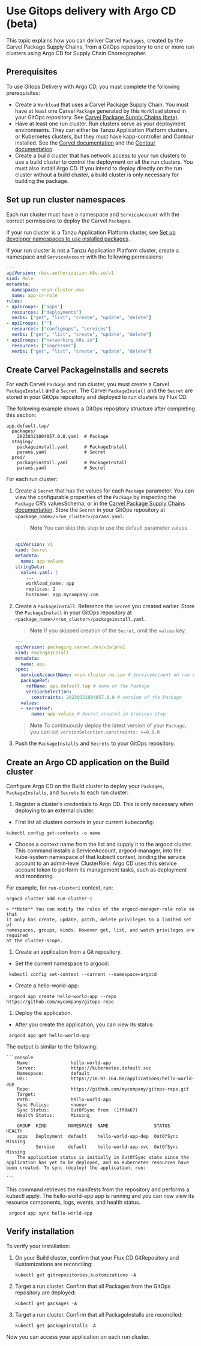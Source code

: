 # Use Gitops delivery with Argo CD (beta)

This topic explains how you can deliver Carvel `Packages`, created by the Carvel Package Supply Chains, from a GitOps repository to one or more run clusters using Argo CD for Supply Chain Choreographer.

## <a id="prerecs"></a> Prerequisites

To use Gitops Delivery with Argo CD, you must complete the following prerequisites:

- Create a `Workload` that uses a Carvel Package Supply Chain. You must have at least
  one Carvel `Package` generated by this `Workload` stored in your GitOps
  repository. See [Carvel Package Supply Chains (beta)](carvel-package-supply-chain.hbs.md).
- Have at least one run cluster. Run clusters serve as your deployment
  environments. They can either be Tanzu Application Platform clusters, or
  Kubernetes clusters, but they must have kapp-controller and Contour
  installed. See the [Carvel documentation](https://carvel.dev/kapp-controller/)
  and the [Contour documentation](https://projectcontour.io/).
- Create a build cluster that has network access to your run
  clusters to use a build cluster to control the deployment on all the run
  clusters. You must also install Argo CD.
  If you intend to deploy directly on the run cluster without a build cluster,
  a build cluster is only necessary for building the package.

## <a id="run-cluster-ns"></a> Set up run cluster namespaces

Each run cluster must have a namespace and `ServiceAccount` with the correct permissions to deploy the Carvel `Packages`.

If your run cluster is a Tanzu Application Platform cluster, see [Set up developer namespaces to use installed packages](../install-online/set-up-namespaces.hbs.md).

If your run cluster is not a Tanzu Application Platform cluster, create a namespace and `ServiceAccount` with the following permissions:

```yaml
---
apiVersion: rbac.authorization.k8s.io/v1
kind: Role
metadata:
  namespace: <run-cluster-ns>
  name: app-cr-role
rules:
- apiGroups: ["apps"]
  resources: ["deployments"]
  verbs: ["get", "list", "create", "update", "delete"]
- apiGroups: [""]
  resources: ["configmaps", "services"]
  verbs: ["get", "list", "create", "update", "delete"]
- apiGroups: ["networking.k8s.io"]
  resources: ["ingresses"]
  verbs: ["get", "list", "create", "update", "delete"]
```

## <a id="create-carvel"></a> Create Carvel PackageInstalls and secrets

For each Carvel `Package` and run cluster, you must create a Carvel `PackageInstall` and a `Secret`. The Carvel `PackageInstall` and the `Secret` are stored in your GitOps repository and deployed to run clusters by Flux CD.

The following example shows a GitOps repository structure after completing this section:

```console
app.default.tap/
  packages/
    20230321004057.0.0.yaml  # Package
  staging/
    packageinstall.yaml      # PackageInstall
    params.yaml              # Secret
  prod/
    packageinstall.yaml      # PackageInstall
    params.yaml              # Secret
```

For each run cluster:

1. Create a `Secret` that has the values for each `Package` parameter. You can view the configurable properties of the `Package` by inspecting the `Package` CR’s valuesSchema, or in the [Carvel Package Supply Chains documentation](./carvel-package-supply-chain.hbs.md). Store the `Secret` in your GitOps repository at `<package_name>/<run_cluster>/params.yaml`.

   > **Note** You can skip this step to use the default parameter values.

   ```yaml
   ---
   apiVersion: v1
   kind: Secret
   metadata:
     name: app-values
   stringData:
     values.yaml: |
       ---
       workload_name: app
       replicas: 2
       hostname: app.mycompany.com
   ```

2. Create a `PackageInstall`. Reference the `Secret` you created earlier. Store the `PackageInstall` in your GitOps repository at `<package_name>/<run_cluster>/packageinstall.yaml`.

   > **Note** If you skipped creation of the `Secret`, omit the `values` key.

   ```yaml
   ---
   apiVersion: packaging.carvel.dev/v1alpha1
   kind: PackageInstall
   metadata:
     name: app
   spec:
     serviceAccountName: <run-cluster-ns-sa> # ServiceAccount on run cluster with permissions to deploy Package, see "Set up run Cluster Namespaces"
     packageRef:
       refName: app.default.tap # name of the Package
       versionSelection:
         constraints: 20230321004057.0.0 # version of the Package
     values:
     - secretRef:
         name: app-values # Secret created in previous step
   ```

   > **Note** To continuously deploy the latest version of your `Package`, you can set `versionSelection.constraints: >=0.0.0`

3. Push the `PackageInstalls` and `Secrets` to your GitOps repository.

## <a id="create-argo"></a> Create an Argo CD application on the Build cluster

Configure Argo CD on the Build cluster to deploy your `Packages`, `PackageInstalls`, and `Secrets` to each run cluster:

1. Register a cluster's credentials to Argo CD. This is only necessary when deploying to an external cluster.
  - First list all clusters contexts in your current kubeconfig:

   ```console
   kubectl config get-contexts -o name
   ```

  - Choose a context name from the list and supply it to the argocd cluster. This command installs a ServiceAccount, argocd-manager, into the kube-system namespace of that kubectl context, binding the service account to an admin-level ClusterRole. Argo CD uses this service account token to perform its management tasks, such as deployment and monitoring. 
  
  For example, for `run-cluster1` context, run:

   ```console
   argocd cluster add run-cluster-1
   ```

    > **Note** You can modify the rules of the argocd-manager-role role so that
    it only has create, update, patch, delete privileges to a limited set of
    namespaces, groups, kinds. However get, list, and watch privileges are required
    at the cluster-scope.

1. Create an application from a Git repository.

  - Set the current namespace to argocd:

   ```console
    kubectl config set-context --current --namespace=argocd
   ```

  - Create a hello-world-app:

   ```console
    argocd app create hello-world-app --repo https://github.com/mycompany/gitops-repo
   ```

1. Deploy the application.

  - After you create the application, you can view its status:

   ```console
    argocd app get hello-world-app
   ```

  The output is similar to the following:

    ```console
        Name:               hello-world-app
        Server:             https://kubernetes.default.svc
        Namespace:          default
        URL:                https://10.97.164.88/applications/hello-world-app
        Repo:               https://github.com/mycompany/gitops-repo.git
        Target:
        Path:               hello-world-app
        Sync Policy:        <none>
        Sync Status:        OutOfSync from  (1ff8a67)
        Health Status:      Missing

        GROUP  KIND        NAMESPACE  NAME                 STATUS     HEALTH
        apps   Deployment  default    hello-world-app-dep  OutOfSync  Missing
               Service     default    hello-world-app-svc  OutOfSync  Missing
        The application status is initially in OutOfSync state since the application has yet to be deployed, and no Kubernetes resources have been created. To sync (deploy) the application, run:

    ```
  This command retrieves the manifests from the repository and performs a kubectl apply. The hello-world-app app is running and you can now view its resource components, logs, events, and health status.

   ```console
    argocd app sync hello-world-app
   ```

## <a id="verify-install"></a> Verify installation

To verify your installation:

1. On your Build cluster, confirm that your Flux CD GitRepository and Kustomizations are reconciling:

   ```console
   kubectl get gitrepositories,kustomizations -A
   ```

2. Target a run cluster. Confirm that all Packages from the GitOps repository are deployed:

   ```console
   kubectl get packages -A
   ```

3. Target a run cluster. Confirm that all PackageInstalls are reconciled:

   ```console
   kubectl get packageinstalls -A
   ```

Now you can access your application on each run cluster.
